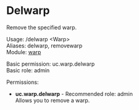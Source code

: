 Delwarp
====
Remove the specified warp.

Usage: /delwarp \<Warp\><br>
Aliases: delwarp, removewarp<br>
Module: [warp](../modules/warp.md)<br>

Basic permission: uc.warp.delwarp<br>
Basic role: admin<br>

Permissions: <br>
* **uc.warp.delwarp** - Recommended role: admin<br>Allows you to remove a warp.
